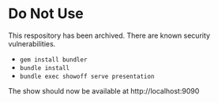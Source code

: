 # Do Not Use

This respository has been archived.  There are known security vulnerabilities.

* `gem install bundler`
* `bundle install`
* `bundle exec showoff serve presentation`

The show should now be available at http://localhost:9090
